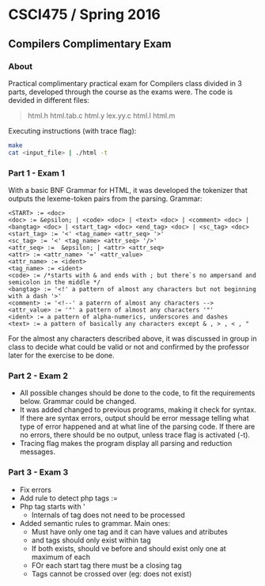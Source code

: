 # CSCI475 / Spring 2016
## Compilers Complimentary Exam
 
### About
Practical complimentary practical exam for Compilers class divided in 3 parts, developed through the course as the exams were.
The code is devided in different files:
> html.h
> html.tab.c
> html.y
> lex.yy.c
> html.l
> html.m

Executing instructions (with trace flag):
```sh
make
cat <input_file> | ./html -t
```

### Part 1 - Exam 1
With a basic BNF Grammar for HTML, it was developed the tokenizer that outputs the lexeme-token pairs from the parsing.
Grammar: 

```
<START> := <doc>
<doc> := &epsilon; | <code> <doc> | <text> <doc> | <comment> <doc> | <bangtag> <doc> | <start_tag> <doc> <end_tag> <doc> | <sc_tag> <doc>
<start_tag> := '<' <tag_name> <attr_seq> '>'
<sc_tag> := '<' <tag_name> <attr_seq> '/>'
<attr_seq> :=  &epsilon; | <attr> <attr_seq>
<attr> := <attr_name> '=' <attr_value>
<attr_name> := <ident>
<tag_name> := <ident>
<code> := /*starts with & and ends with ; but there`s no ampersand and semicolon in the middle */
<bangtag> := '<!' a pattern of almost any characters but not beginning with a dash '>'
<comment> := '<!--' a paterrn of almost any characters -->
<attr_value> := '"' a pattern of almost any characters '"'
<ident> := a pattern of alpha-numerics, underscores and dashes
<text> := a pattern of basically any characters except & , > , < , "
```
For the almost any characters described above, it was discussed in group in class to decide what could be valid or not and confirmed by the professor later for the exercise to be done.

### Part 2 - Exam 2
* All possible changes should be done to the code, to fit the requirements below. Grammar could be changed.
* It was added changed to previous programs, making it check for syntax. If there are syntax errors, output should be error message telling what type of error happened and at what line of the parsing code. If there are no errors, there should be no output, unless trace flag is activated (-t).
* Tracing flag makes the program display all parsing and reduction messages. 

### Part 3 - Exam 3
* Fix errors
* Add rule to detect php tags
    <doc> := <PHP> <doc>
* Php tag starts with '<?php' and eds with ?> 
    * Internals of tag does not need to be processed
* Added semantic rules to grammar. Main ones:
    * Must have only one <html> tag and it can have values and atributes
    * <body> and <head> tags should only exist within <html> tag
    * If both exists, <head> should ve before <body> and should exist only one at maximum of each
    * FOr each start tag there must be a closing tag
    * Tags cannot be crossed over (eg: <a><b></a></b> does not exist)

